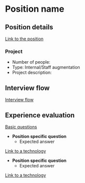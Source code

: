 # Position name

## Position details

[Link to the position](https://the_position_link.md)

### Project

- Number of people:
- Type: Internal/Staff augmentation
- Project description:

## Interview flow

[Interview flow](https://github.com/codelittinc/engineering-hiring/blob/master/interview%20flow.md)

## Experience evaluation

[Basic questions](https://github.com/codelittinc/engineering-hiring/blob/master/basic%20questions.md)

* **Position specific question**
    * Expected answer

[Link to a technology](https://the_github_link.md)

* **Position specific question**
    * Expected answer

[Link to a technology](https://the_github_link.md)
